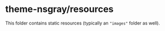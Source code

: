 # theme-nsgray/resources

This folder contains static resources (typically an `"images"` folder as well).
